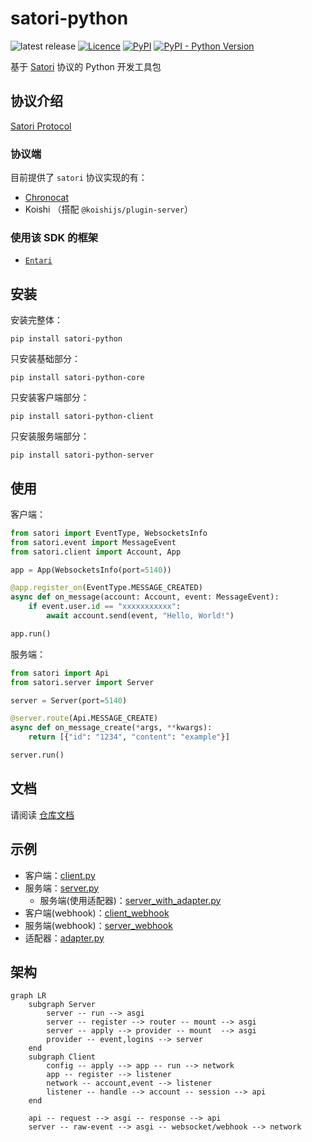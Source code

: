 # satori-python

![latest release](https://img.shields.io/github/release/RF-Tar-Railt/satori-python)
[![Licence](https://img.shields.io/github/license/RF-Tar-Railt/satori-python)](https://github.com/RF-Tar-Railt/satori-python/blob/main/LICENSE)
[![PyPI](https://img.shields.io/pypi/v/satori-python)](https://pypi.org/project/satori-python)
[![PyPI - Python Version](https://img.shields.io/pypi/pyversions/satori-python)](https://www.python.org/)

基于 [Satori](https://satori.js.org/zh-CN/) 协议的 Python 开发工具包

## 协议介绍

[Satori Protocol](https://satori.js.org/zh-CN/)

### 协议端

目前提供了 `satori` 协议实现的有：

- [Chronocat](https://chronocat.vercel.app)
- Koishi （搭配 `@koishijs/plugin-server`）

### 使用该 SDK 的框架

- [`Entari`](https://github.com/ArcletProject/Entari)

## 安装

安装完整体：
```shell
pip install satori-python
```

只安装基础部分：
```shell
pip install satori-python-core
```

只安装客户端部分：
```shell
pip install satori-python-client
```

只安装服务端部分：
```shell
pip install satori-python-server
```

## 使用

客户端：

```python
from satori import EventType, WebsocketsInfo
from satori.event import MessageEvent
from satori.client import Account, App

app = App(WebsocketsInfo(port=5140))

@app.register_on(EventType.MESSAGE_CREATED)
async def on_message(account: Account, event: MessageEvent):
    if event.user.id == "xxxxxxxxxxx":
        await account.send(event, "Hello, World!")

app.run()
```

服务端：

```python
from satori import Api
from satori.server import Server

server = Server(port=5140)

@server.route(Api.MESSAGE_CREATE)
async def on_message_create(*args, **kwargs):
    return [{"id": "1234", "content": "example"}]

server.run()
```

## 文档

请阅读 [仓库文档](./docs.md)

## 示例

- 客户端：[client.py](./example/client.py)
- 服务端：[server.py](./example/server.py)
  - 服务端(使用适配器)：[server_with_adapter.py](./example/server_with_adapter.py)
- 客户端(webhook)：[client_webhook](./example/client_webhook.py)
- 服务端(webhook)：[server_webhook](./example/server_webhook.py)
- 适配器：[adapter.py](./example/adapter.py)

## 架构

```mermaid
graph LR
    subgraph Server
        server -- run --> asgi
        server -- register --> router -- mount --> asgi
        server -- apply --> provider -- mount  --> asgi
        provider -- event,logins --> server
    end
    subgraph Client
        config -- apply --> app -- run --> network
        app -- register --> listener
        network -- account,event --> listener
        listener -- handle --> account -- session --> api
    end
    
    api -- request --> asgi -- response --> api
    server -- raw-event --> asgi -- websocket/webhook --> network
```
